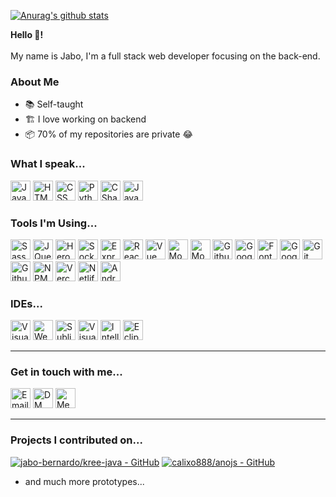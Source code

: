 [![Anurag's github stats](https://github-readme-stats.vercel.app/api?username=jabo-bernardo&show_icons=true&theme=radical)](https://github.com/jabo-bernardo/)

<b>Hello 👋!</b><br><br>
My name is Jabo, I'm a full stack web developer focusing on the back-end.

### About Me
- 📚 Self-taught
- 🏗 I love working on backend
- 📦 70% of my repositories are private 😂

### What I speak...
<p>
  <img src='https://img.stackshare.io/service/1209/javascript.jpeg' width='32' title='JavaScript'>
  <img src='https://img.stackshare.io/service/2538/kEpgHiC9.png' width='32' title='HTML'>
  <img src='https://img.stackshare.io/service/6727/css.png' width='32' title='CSS'>
  <img src='https://img.stackshare.io/service/993/pUBY5pVj.png' width='32' title='Python'>
  <img src='https://img.stackshare.io/service/1015/1200px-C_Sharp_wordmark.svg.png' width='32' title='CSharp'>
  <img src='https://img.stackshare.io/service/995/K85ZWV2F.png' width='32' title='Java'>
</p>

### Tools I'm Using...
<p>
  <img src='https://img.stackshare.io/service/1171/jCR2zNJV.png' width='32' title='Sass'>
  <img src='https://img.stackshare.io/service/1021/lxEKmMnB_400x400.jpg' width='32' title='JQuery'>
  <img src='https://img.stackshare.io/service/133/3wgIDj3j.png' width='32' title='Heroku'>
  <img src='https://img.stackshare.io/service/1161/vI0ZZlhZ_400x400.png' width='32' title='Socket.IO'>
  <img src='https://img.stackshare.io/service/1163/hashtag.png' width='32' title='ExpressJS'>
  <img src='https://img.stackshare.io/service/1020/OYIaJ1KK.png' width='32' title='React'>
  <img src='https://img.stackshare.io/service/3837/paeckCWC.png' width='32' title='Vue'>
  <img src='https://img.stackshare.io/service/1030/leaf-360x360.png' width='32' title='MongoDB'>
  <img src='https://img.stackshare.io/service/1231/0TXzZU7W_400x400.jpg' width='32' title='Mongoose'>
  <img src='https://img.stackshare.io/service/683/sBsvBbjY.png' width='32' title='Github Pages'>
  <img src='https://img.stackshare.io/service/64/cU74ahCn_400x400.jpg' width='32' title='Google Analytics'>
  <img src='https://img.stackshare.io/service/3244/1_Mr1Fy00XjPGNf1Kkp_hWtw_2x.png' width='32' title='Font Awesome'>
  <img src='https://img.stackshare.io/service/2652/ZWREQYdH_400x400.jpg' width='32' title='Google Fonts'>
  <img src='https://img.stackshare.io/service/1046/git.png' width='32' title='Git'>
  <img src='https://img.stackshare.io/service/27/sBsvBbjY.png' width='32' title='Github'>
  <img src='https://img.stackshare.io/service/1120/lejvzrnlpb308aftn31u.png' width='32' title='NPM'>
  <img src='https://img.stackshare.io/service/7618/bHjpwZem_400x400.png' width='32' title='Vercel'>
  <img src='https://img.stackshare.io/service/2748/lV55uZMx.png' width='32' title='Netlify'>
  <img src='https://img.stackshare.io/service/1447/AyreX9yf.jpeg' width='32' title='Android Studio'>
</p>

### IDEs...
<p>
  <img src='https://img.stackshare.io/service/4202/Visual_Studio_Code_logo.png' width='32' title='Visual Studio Code'>
  <img src='https://img.stackshare.io/service/1455/icon_WebStorm.png' width='32' title='WebStorm'>
  <img src='https://img.stackshare.io/service/642/SublimeText_Master_012312_icon.png' width='32' title='Sublime Text'>
  <img src='https://img.stackshare.io/service/1451/SR2hUhQN.png' width='32' title='Visual Studio'>
  <img src='https://img.stackshare.io/service/1453/icon_IntelliJIDEA.png' width='32' title='IntelliJ IDEA'>
  <img src='https://img.stackshare.io/service/1446/8cyY6D_m.png' width='32' title='Eclipse'>
</p>

<hr>

### Get in touch with me...
[<img src='https://image.flaticon.com/icons/svg/2965/2965306.svg' width='32' title='Email Me!'>](mailto://joelvincent.work@gmail.com)
[<img src='https://image.flaticon.com/icons/svg/1409/1409937.svg' width='32' title='DM Me!'>](https://twitter.com/codejabo)
[<img src='https://image.flaticon.com/icons/svg/1409/1409945.svg' width='32' title='Message Me!'>](https://www.linkedin.com/in/codejabo)

<hr>

### Projects I contributed on...
[![jabo-bernardo/kree-java - GitHub](https://gh-card.dev/repos/jabo-bernardo/kree-java.svg)](https://github.com/jabo-bernardo/kree-java)
[![calixo888/anojs - GitHub](https://gh-card.dev/repos/calixo888/anojs.svg)](https://github.com/calixo888/anojs)
- and much more prototypes...
